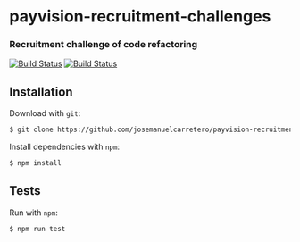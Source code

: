 payvision-recruitment-challenges
=========
### Recruitment challenge of code refactoring
[![Build Status](https://secure.travis-ci.org/josemanuelcarretero/payvision-recruitment-challenges.svg)](https://travis-ci.org/josemanuelcarretero/payvision-recruitment-challenges)
[![Build Status](https://ci.appveyor.com/api/projects/status/github/josemanuelcarretero/payvision-recruitment-challenges?svg=true)](https://ci.appveyor.com/project/josemanuelcarretero/payvision-recruitment-challenges)



Installation
------------

Download with `git`:

``` bash
$ git clone https://github.com/josemanuelcarretero/payvision-recruitment-challenges.git
```

Install dependencies with `npm`:

``` bash
$ npm install
```

Tests
------------

Run with `npm`:

``` bash
$ npm run test
```
